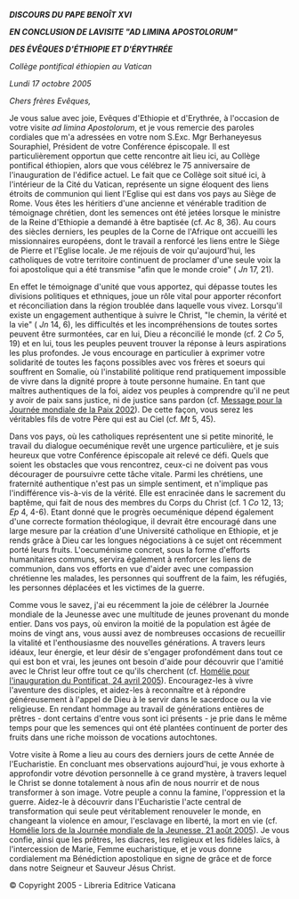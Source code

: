 ***DISCOURS DU PAPE BENOÎT XVI***

***EN CONCLUSION DE LA******VISITE "AD LIMINA APOSTOLORUM"***

***DES ÉVÊQUES D'ÉTHIOPIE ET D'ÉRYTHRÉE***

*Collège pontifical éthiopien au Vatican*

*Lundi 17 octobre 2005*

*Chers frères Evêques,*

Je vous salue avec joie, Evêques d'Ethiopie et d'Erythrée, à l'occasion de votre visite *ad limina Apostolorum*, et je vous remercie des paroles cordiales que m'a adressées en votre nom S.Exc. Mgr Berhaneyesus Souraphiel, Président de votre Conférence épiscopale. Il est particulièrement opportun que cette rencontre ait lieu ici, au Collège pontifical éthiopien, alors que vous célébrez le 75 anniversaire de l'inauguration de l'édifice actuel. Le fait que ce Collège soit situé ici, à l'intérieur de la Cité du Vatican, représente un signe éloquent des liens étroits de communion qui lient l'Eglise qui est dans vos pays au Siège de Rome. Vous êtes les héritiers d'une ancienne et vénérable tradition de témoignage chrétien, dont les semences ont été jetées lorsque le ministre de la Reine d'Ethiopie a demandé à être baptisée (cf. *Ac* 8, 36). Au cours des siècles derniers, les peuples de la Corne de l'Afrique ont accueilli les missionnaires européens, dont le travail a renforcé les liens entre le Siège de Pierre et l'Eglise locale. Je me réjouis de voir qu'aujourd'hui, les catholiques de votre territoire continuent de proclamer d'une seule voix la foi apostolique qui a été transmise "afin que le monde croie" ( *Jn* 17, 21).

En effet le témoignage d'unité que vous apportez, qui dépasse toutes les divisions politiques et ethniques, joue un rôle vital pour apporter réconfort et réconciliation dans la région troublée dans laquelle vous vivez. Lorsqu'il existe un engagement authentique à suivre le Christ, "le chemin, la vérité et la vie" ( *Jn* 14, 6), les difficultés et les incompréhensions de toutes sortes peuvent être surmontées, car en lui, Dieu a réconcilié le monde (cf. 2 *Co* 5, 19) et en lui, tous les peuples peuvent trouver la réponse à leurs aspirations les plus profondes. Je vous encourage en particulier à exprimer votre solidarité de toutes les façons possibles avec vos frères et soeurs qui souffrent en Somalie, où l'instabilité politique rend pratiquement impossible de vivre dans la dignité propre à toute personne humaine. En tant que maîtres authentiques de la foi, aidez vos peuples à comprendre qu'il ne peut y avoir de paix sans justice, ni de justice sans pardon (cf. [Message pour la Journée mondiale de la Paix 2002](/content/john-paul-ii/fr/messages/peace/documents/hf_jp-ii_mes_20011211_xxxv-world-day-for-peace.html)). De cette façon, vous serez les véritables fils de votre Père qui est au Ciel (cf. *Mt* 5, 45).

Dans vos pays, où les catholiques représentent une si petite minorité, le travail du dialogue oecuménique revêt une urgence particulière, et je suis heureux que votre Conférence épiscopale ait relevé ce défi. Quels que soient les obstacles que vous rencontrez, ceux-ci ne doivent pas vous décourager de poursuivre cette tâche vitale. Parmi les chrétiens, une fraternité authentique n'est pas un simple sentiment, et n'implique pas l'indifférence vis-à-vis de la vérité. Elle est enracinée dans le sacrement du baptême, qui fait de nous des membres du Corps du Christ (cf. 1 *Co* 12, 13; *Ep* 4, 4-6). Etant donné que le progrès oecuménique dépend également d'une correcte formation théologique, il devrait être encouragé dans une large mesure par la création d'une Université catholique en Ethiopie, et je rends grâce à Dieu car les longues négociations à ce sujet ont récemment porté leurs fruits. L'oecuménisme concret, sous la forme d'efforts humanitaires communs, servira également à renforcer les liens de communion, dans vos efforts en vue d'aider avec une compassion chrétienne les malades, les personnes qui souffrent de la faim, les réfugiés, les personnes déplacées et les victimes de la guerre.

Comme vous le savez, j'ai eu récemment la joie de célébrer la Journée mondiale de la Jeunesse avec une multitude de jeunes provenant du monde entier. Dans vos pays, où environ la moitié de la population est âgée de moins de vingt ans, vous aussi avez de nombreuses occasions de recueillir la vitalité et l'enthousiasme des nouvelles générations. A travers leurs idéaux, leur énergie, et leur désir de s'engager profondément dans tout ce qui est bon et vrai, les jeunes ont besoin d'aide pour découvrir que l'amitié avec le Christ leur offre tout ce qu'ils cherchent (cf. [Homélie pour l'inauguration du Pontificat, 24 avril 2005](/content/benedict-xvi/fr/homilies/2005/documents/hf_ben-xvi_hom_20050424_inizio-pontificato.html)). Encouragez-les à vivre l'aventure des disciples, et aidez-les à reconnaître et à répondre généreusement à l'appel de Dieu à le servir dans le sacerdoce ou la vie religieuse. En rendant hommage au travail de générations entières de prêtres - dont certains d'entre vous sont ici présents - je prie dans le même temps pour que les semences qui ont été plantées continuent de porter des fruits dans une riche moisson de vocations autochtones.

Votre visite à Rome a lieu au cours des derniers jours de cette Année de l'Eucharistie. En concluant mes observations aujourd'hui, je vous exhorte à approfondir votre dévotion personnelle à ce grand mystère, à travers lequel le Christ se donne totalement à nous afin de nous nourrir et de nous transformer à son image. Votre peuple a connu la famine, l'oppression et la guerre. Aidez-le à découvrir dans l'Eucharistie l'acte central de transformation qui seule peut véritablement renouveler le monde, en changeant la violence en amour, l'esclavage en liberté, la mort en vie (cf. [Homélie lors de la Journée mondiale de la Jeunesse, 21 août 2005](/content/benedict-xvi/fr/homilies/2005/documents/hf_ben-xvi_hom_20050821_20th-world-youth-day.html)). Je vous confie, ainsi que les prêtres, les diacres, les religieux et les fidèles laïcs, à l'intercession de Marie, Femme eucharistique, et je vous donne cordialement ma Bénédiction apostolique en signe de grâce et de force dans notre Seigneur et Sauveur Jésus Christ.

© Copyright 2005 - Libreria Editrice Vaticana